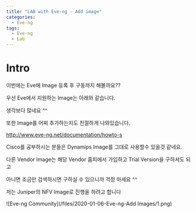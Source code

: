 ```yaml
---
title: "LAB with Eve-ng - Add image"
categories:
  - Eve-ng
tags:
  - Eve-ng
  - Lab
---
```


# Intro

이번에는 Eve에 Image 등록 후 구동까지 해볼까요??

우선 Eve에서 지원하는 Image는 아래와 같습니다.

생각보다 많네요 ^^

또한 Image를 어찌 추가하는지도 친절하게 나와있습니다.

http://www.eve-ng.net/documentation/howto-s

Cisco를 공부하시는 분들은 Dynamips Image를 그대로 사용할수 있을것 같네요.

다른 Vendor Image는 해당 Vendor 홈피에서 가입하고 Trial Version을 구하셔도 되고

아니면 조금만 검색하시면 구하실 수 있으니까 걱정 마세요 ^^

저는 Juniper의 NFV Image로 진행을 하려고 합니다

![Eve-ng Community](/files/2020-01-06-Eve-ng-Add Images/1.png)